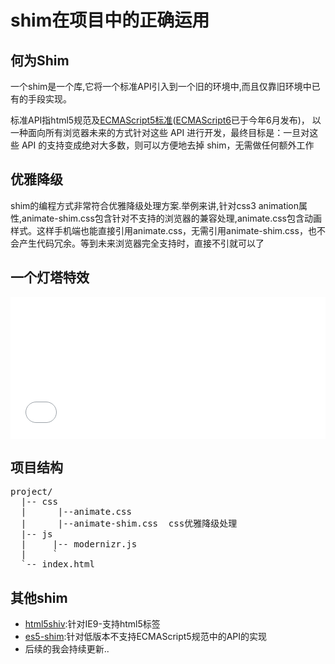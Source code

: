 # shim在项目中的正确运用

## 何为Shim

一个shim是一个库,它将一个标准API引入到一个旧的环境中,而且仅靠旧环境中已有的手段实现。

标准API指html5规范及[ECMAScript5标准][es5]([ECMAScript6][es6]已于今年6月发布)，
以一种面向所有浏览器未来的方式针对这些 API 进行开发，最终目标是：一旦对这些 API 的支持变成绝对大多数，则可以方便地去掉 shim，无需做任何额外工作

## 优雅降级

shim的编程方式非常符合优雅降级处理方案.举例来讲,针对css3 animation属性,animate-shim.css包含针对不支持的浏览器的兼容处理,animate.css包含动画样式。这样手机端也能直接引用animate.css，无需引用animate-shim.css，也不会产生代码冗余。等到未来浏览器完全支持时，直接不引就可以了

## 一个灯塔特效
	
<iframe height='227' scrolling='no' src='//codepen.io/renmm/embed/eNWXgZ/?height=227&theme-id=15494&default-tab=html' frameborder='no' allowtransparency='true' allowfullscreen='true' style='width: 100%;'>See the Pen <a href='http://codepen.io/renmm/pen/eNWXgZ/'>eNWXgZ</a> by three (<a href='http://codepen.io/renmm'>@renmm</a>) on <a href='http://codepen.io'>CodePen</a>.
</iframe>
	
## 项目结构

<pre class="text">
project/
  |-- css      
  |      |--animate.css
  |      |--animate-shim.css  css优雅降级处理
  |-- js           
  |     |-- modernizr.js  
  |		`
  `-- index.html
</pre>

## 其他shim

* [html5shiv][html5shiv]:针对IE9-支持html5标签
* [es5-shim][es5-shim]:针对低版本不支持ECMAScript5规范中的API的实现
* 后续的我会持续更新..

[es5]:http://yanhaijing.com/es5/
[es6]:http://es6.ruanyifeng.com/
[html5shiv]:https://github.com/aFarkas/html5shiv
[es5-shim]:https://www.npmjs.com/package/es5-shim

